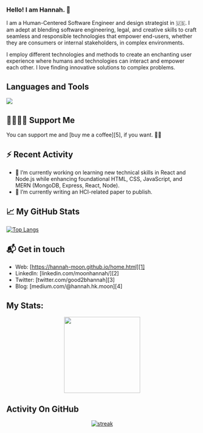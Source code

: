 ### Hello! I am Hannah. 👋

I am a Human-Centered Software Engineer and design strategist in 🇺🇸. I am adept at blending software engineering, legal, and creative skills to craft seamless and responsible technologies that empower end-users, whether they are consumers or internal stakeholders, in complex environments.  

I employ different technologies and methods to create an enchanting user experience where humans and technologies can interact and empower each other. I love finding innovative solutions to complex problems.


## Languages and Tools

<p align="left"> <a href="https://github.com/Hannah-Moon/"><img src="https://skillicons.dev/icons?i=vscode,github,mongodb,css,html,js,nodejs"> </a> </p>


## 🤜🏻🤛🏻 Support Me

You can support me and [buy me a coffee][5], if you want. 🙏🏻


## :zap: Recent Activity

<!--START_SECTION:activity-->

- 🔭 I’m currently working on learning new technical skills in React and Node.js while enhancing foundational HTML, CSS, JavaScript, and MERN (MongoDB, Express, React, Node). 
- 🌱 I’m currently writing an HCI-related paper to publish.

<!--END_SECTION:activity-->

## &#x1f4c8; My GitHub Stats

[![Top Langs](https://github-readme-stats.vercel.app/api/top-langs/?username=hannah-moon)](https://github.com/anuraghazra/github-readme-stats)


## 📬 Get in touch

- Web: [https://hannah-moon.github.io/home.html][1]
- LinkedIn: [linkedin.com/moonhannah/][2]
- Twitter: [twitter.com/good2bhannah][3]
- Blog: [medium.com/@hannah.hk.moon][4]


## My Stats:
<p align="center">
<img height="200px" src="https://github-readme-stats.vercel.app/api?username=THannah-Moon/&hide_border=true&show_icons=true&count_private=true&theme=gruvbox&bg_color=151515">
</p>

## Activity On GitHub

<p align="center">
  <a href="https://github.com/Hannah-Moon/">      
<img title="stats" alt="streak" src="https://github-readme-streak-stats.herokuapp.com/?user=Thinkright20&theme=dark&hide_border=true&stroke=f53b3b"/>
</a> 
</p>
